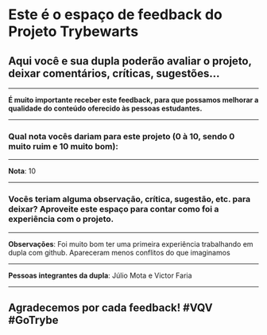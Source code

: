 # Este é o espaço de feedback do Projeto Trybewarts
## Aqui você e sua dupla poderão avaliar o projeto, deixar comentários, críticas, sugestões...

---

**É muito importante receber este feedback, para que possamos melhorar a qualidade do conteúdo oferecido às pessoas estudantes.**

---

### Qual nota vocês dariam para este projeto (0 à 10, sendo 0 muito ruim e 10 muito bom):

---

**Nota**: 10

---

### Vocês teriam alguma observação, crítica, sugestão, etc. para deixar? Aproveite este espaço para contar como foi a experiência com o projeto.

---

**Observações**: Foi muito bom ter uma primeira experiência trabalhando em dupla com github. Apareceram menos conflitos do que imaginamos

---

**Pessoas integrantes da dupla**: Júlio Mota e Victor Faria

---

## Agradecemos por cada feedback! #VQV #GoTrybe
